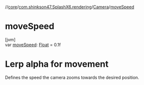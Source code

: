 //[core](../../../index.md)/[com.shinkson47.SplashX6.rendering](../index.md)/[Camera](index.md)/[moveSpeed](move-speed.md)

# moveSpeed

[jvm]\
var [moveSpeed](move-speed.md): [Float](https://kotlinlang.org/api/latest/jvm/stdlib/kotlin/-float/index.html) = 0.1f

# Lerp alpha for movement

Defines the speed the camera zooms towards the desired position.
